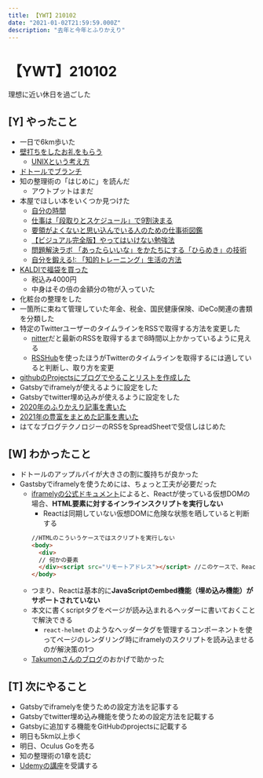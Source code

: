 ```yaml
---
title: 【YWT】210102
date: "2021-01-02T21:59:59.000Z"
description: "去年と今年とふりかえり"
---
```


# 【YWT】210102

理想に近い休日を過ごした

## [Y] やったこと

- 一日で6km歩いた
- [壁打ちをしたお礼をもらう](https://twitter.com/camomile_cafe/status/1345173403297140739)
  - [UNIXという考え方](https://www.ohmsha.co.jp/book/9784274064067/)
- [ドトールでブランチ](https://twitter.com/camomile_cafe/status/1345182990284935168)
- 知の整理術の「はじめに」を読んだ
  - アウトプットはまだ
- 本屋でほしい本をいくつか見つけた
  - [自分の時間](https://www.amazon.co.jp/dp/4837957641)
  - [仕事は「段取りとスケジュール」で9割決まる](https://www.amazon.co.jp/dp/4756920047)
  - [要領がよくないと思い込んでいる人のための仕事術図鑑](https://www.amazon.co.jp/dp/4801400744)
  - [【ビジュアル完全版】やってはいけない勉強法](https://www.amazon.co.jp/dp/4866631279)
  - [問題解決ラボ 「あったらいいな」をかたちにする「ひらめき」の技術](https://www.amazon.co.jp/dp/4532199689)
  - [自分を鍛える!: 「知的トレーニング」生活の方法](https://www.amazon.co.jp/dp/4837957730)
- [KALDIで福袋を買った](https://twitter.com/camomile_cafe/status/1345202260700090368)
  - 税込み4000円
  - 中身はその倍の金額分の物が入っていた
- 化粧台の整理をした
- 一箇所に束ねて管理していた年金、税金、国民健康保険、iDeCo関連の書類を分類した
- 特定のTwitterユーザーのタイムラインをRSSで取得する方法を変更した
  - [nitter](https://nitter.net/)だと最新のRSSを取得するまで8時間以上かかっているように見える
  - [RSSHub](https://docs.rsshub.app/en/)を使ったほうがTwitterのタイムラインを取得するには適していると判断し、取り方を変更
- [githubのProjectsにブログでやることリストを作成した](https://github.com/LeeDDHH/blog/projects/1)
- Gatsbyでiframelyが使えるように設定をした
- Gatsbyでtwitter埋め込みが使えるように設定をした
- [2020年のふりかえり記事を書いた](https://expfrom.me/2020-review/)
- [2021年の豊富をまとめた記事を書いた](https://expfrom.me/2021-new-goal/)
- はてなブログテクノロジーのRSSをSpreadSheetで受信しはじめた

## [W] わかったこと

- ドトールのアップルパイが大きさの割に腹持ちが良かった
- Gastsbyでiframelyを使うためには、ちょっと工夫が必要だった
  - [iframelyの公式ドキュメント](https://iframely.com/docs/reactjs)によると、Reactが使っている仮想DOMの場合、**HTML要素に対するインラインスクリプトを実行しない**
      - Reactは同期していない仮想DOMに危険な状態を晒していると判断する
      ```HTML
      //HTMLのこういうケースではスクリプトを実行しない
      <body>
        <div>
        // 何かの要素
        </div><script src="リモートアドレス"></script> //このケースで、Reactは実行しない
      </body>
      ```
  - つまり、Reactは基本的に**JavaScriptのembed機能（埋め込み機能）がサポートされていない**
  - 本文に書くscriptタグをページが読み込まれるヘッダーに書いておくことで解決できる
      - `react-helmet` のようなヘッダータグを管理するコンポーネントを使ってページのレンダリング時にiframelyのスクリプトを読み込ませるのが解決策の1つ
  - [Takumonさんのブログ](https://takumon.com/iframely)のおかげで助かった

## [T] 次にやること

- Gatsbyでiframelyを使うための設定方法を記事する
- Gatsbyでtwitter埋め込み機能を使うための設定方法を記載する
- Gatsbyに追加する機能をGitHubのprojectsに記載する
- 明日も5km以上歩く
- 明日、Oculus Goを売る
- 知の整理術の1章を読む
- [Udemyの講座](https://www.udemy.com/course/adobe-photoshop-cc-essentials-training-course/)を受講する

